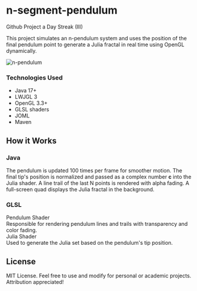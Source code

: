 # n-segment-pendulum
Github Project a Day Streak (III)

This project simulates an n-pendulum system and uses the position of the final pendulum point to generate a Julia fractal in real time using OpenGL dynamically.

![n-pendulum](https://github.com/user-attachments/assets/dd17fe5e-a9cd-4f85-af9e-68793436b6e0)

### Technologies Used
- Java 17+
- LWJGL 3
- OpenGL 3.3+
- GLSL shaders
- JOML
- Maven

## How it Works

### Java
The pendulum is updated 100 times per frame for smoother motion.
The final tip's position is normalized and passed as a complex number **c** into the Julia shader.
A line trail of the last N points is rendered with alpha fading.
A full-screen quad displays the Julia fractal in the background.

### GLSL
Pendulum Shader <br>
Responsible for rendering pendulum lines and trails with transparency and color fading.
<br> Julia Shader <br>
Used to generate the Julia set based on the pendulum's tip position.

## License
MIT License. Feel free to use and modify for personal or academic projects. Attribution appreciated!

